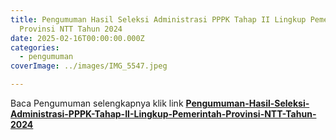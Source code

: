 ```yaml
---
title: Pengumuman Hasil Seleksi Administrasi PPPK Tahap II Lingkup Pemerintah
  Provinsi NTT Tahun 2024
date: 2025-02-16T00:00:00.000Z
categories:
  - pengumuman
coverImage: ../images/IMG_5547.jpeg

---
```


Baca Pengumuman selengkapnya klik link **[Pengumuman-Hasil-Seleksi-Administrasi-PPPK-Tahap-II-Lingkup-Pemerintah-Provinsi-NTT-Tahun-2024](https://bkd.nttprov.go.id/web/wp-content/uploads/2025/04/Pengumuman-Hasil-Seleksi-Administrasi-PPPK-Tahap-II-Lingkup-Pemerintah-Provinsi-NTT-Tahun-2024.pdf)**
